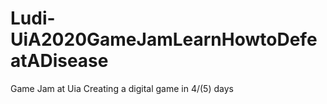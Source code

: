 # Ludi-UiA2020GameJamLearnHowtoDefeatADisease
Game Jam at Uia Creating a digital game in 4/(5) days
